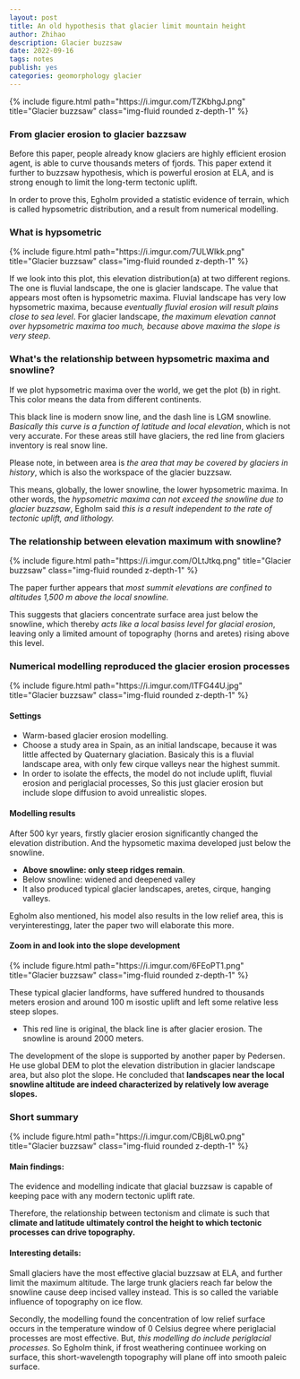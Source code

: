 ```yaml
---
layout: post
title: An old hypothesis that glacier limit mountain height
author: Zhihao
description: Glacier buzzsaw
date: 2022-09-16
tags: notes
publish: yes
categories: geomorphology glacier
---
```


<div class="row">
    <div class="col-sm mt-3 mt-md-0">
        {% include figure.html path="https://i.imgur.com/TZKbhgJ.png" title="Glacier buzzsaw" class="img-fluid rounded z-depth-1" %}
    </div>
</div>

### From glacier erosion to glacier bazzsaw

Before this paper, people already know glaciers are highly efficient erosion agent, is able to curve thousands meters of fjords. This paper extend it further to buzzsaw hypothesis, which is powerful erosion at ELA, and is strong enough to limit the long-term tectonic uplift.

In order to prove this, Egholm provided a statistic evidence of terrain, which is called hypsometric distribution, and a result from numerical modelling.

### What is hypsometric

<div class="row">
    <div class="col-sm mt-3 mt-md-0">
        {% include figure.html path="https://i.imgur.com/7ULWlkk.png" title="Glacier buzzsaw" class="img-fluid rounded z-depth-1" %}
    </div>
</div>

If we look into this plot, this elevation distribution(a) at two different regions. The one is fluvial landscape, the one is glacier landscape. The value that appears most often is hypsometric maxima. Fluvial landscape has very low hypsometric maxima, because *eventually fluvial erosion will result plains close to sea level*. For glacier landscape, *the maximum elevation cannot over hypsometric maxima too much, because above maxima the slope is very steep*. 

### What's the relationship between hypsometric maxima and snowline?

If we plot hypsometric maxima over the world, we get the plot (b) in right. This color means the data from different continents. 

This black line is modern snow line, and the dash line is LGM snowline. *Basically this curve is a function of latitude and local elevation*, which is not very accurate. For these areas still have glaciers, the red line from glaciers inventory is real snow line.

Please note, in between area is *the area that may be covered by glaciers in history*, which is also the workspace of the glacier buzzsaw.

This means, globally, the lower snowline, the lower hypsometric maxima. In other words, the *hypsometric maxima can not exceed the snowline due to glacier buzzsaw*, Egholm said *this is a result independent to the rate of tectonic uplift, and lithology.*

### The relationship between elevation maximum with snowline?


<div class="row">
    <div class="col-sm mt-3 mt-md-0">
        {% include figure.html path="https://i.imgur.com/OLtJtkq.png" title="Glacier buzzsaw" class="img-fluid rounded z-depth-1" %}
    </div>
</div>

The paper further appears that *most summit elevations are confined to altitudes 1,500 m above the local snowline.*

This suggests that glaciers concentrate surface area just below the snowline, which thereby *acts like a local basiss level for glacial erosion*, leaving only a limited amount of topography (horns and aretes) rising above this level.


### Numerical modelling reproduced the glacier erosion processes

<div class="row">
    <div class="col-sm mt-3 mt-md-0">
        {% include figure.html path="https://i.imgur.com/ITFG44U.jpg" title="Glacier buzzsaw" class="img-fluid rounded z-depth-1" %}
    </div>
</div>

#### Settings
- Warm-based glacier erosion modelling.
- Choose a study area in Spain, as an initial landscape, because it was little affected by Quaternary glaciation. Basicaly this is a fluvial landscape area, with only few cirque valleys near the highest summit.
- In order to isolate the effects, the model do not include uplift, fluvial erosion and periglacial processes, So this just glacier erosion but include slope diffusion to avoid unrealistic slopes.

#### Modelling results

After 500 kyr years, firstly glacier erosion significantly changed the elevation distribution. And the hypsometic maxima developed just below the snowline.

- **Above snowline: only steep ridges remain**.
- Below snowline: widened and deepened valley
- It also produced typical glacier landscapes, aretes, cirque, hanging valleys.

Egholm also mentioned, his model also results in the low relief area, this is veryinterestingg, later the paper two will elaborate this more.

#### Zoom in and look into the slope development

<div class="row">
    <div class="col-sm mt-3 mt-md-0">
        {% include figure.html path="https://i.imgur.com/6FEoPT1.png" title="Glacier buzzsaw" class="img-fluid rounded z-depth-1" %}
    </div>
</div>

These typical glacier landforms, have suffered hundred to thousands meters erosion and around 100 m isostic uplift and left some relative less steep slopes.
- This red line is original, the black line is after glacier erosion. The snowline is around 2000 meters.

The development of the slope is supported by another paper by Pedersen. He use global DEM to plot the elevation distribution in glacier landscape area, but also plot the slope. He concluded that **landscapes near the local snowline altitude are indeed characterized by relatively low average slopes.**

### Short summary
<div class="row">
    <div class="col-sm mt-3 mt-md-0">
        {% include figure.html path="https://i.imgur.com/CBj8Lw0.png" title="Glacier buzzsaw" class="img-fluid rounded z-depth-1" %}
    </div>
</div>

#### Main findings:

The evidence and modelling indicate that glacial buzzsaw is capable of keeping pace with any modern tectonic uplift rate. 

Therefore, the relationship between tectonism and climate is such that **climate and latitude ultimately control the height to which tectonic processes can drive topography.**

#### Interesting details:

Small glaciers have the most effective glacial buzzsaw at ELA, and further limit the maximum altitude. The large trunk glaciers reach far below the snowline cause deep incised valley instead. This is so called the variable influence of topography on ice flow.

Secondly, the modelling found the concentration of low relief surface occurs in the temperature window of 0 Celsius degree where periglacial processes are most effective. But, *this modelling do include periglacial processes*. So Egholm think, if frost weathering continuee working on surface, this short-wavelength topography will plane off into smooth paleic surface.
